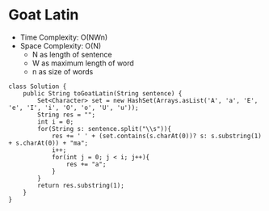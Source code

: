 # Goat Latin

- Time Complexity: O(NWn)
- Space Complexity: O(N)
  - N as length of sentence
  - W as maximum length of word
  - n as size of words

```
class Solution {
    public String toGoatLatin(String sentence) {
        Set<Character> set = new HashSet(Arrays.asList('A', 'a', 'E', 'e', 'I', 'i', 'O', 'o', 'U', 'u'));
        String res = "";
        int i = 0;
        for(String s: sentence.split("\\s")){
            res += ' ' + (set.contains(s.charAt(0))? s: s.substring(1) + s.charAt(0)) + "ma";
            i++;
            for(int j = 0; j < i; j++){
                res += "a";
            }
        }
        return res.substring(1);
    }
}
```
